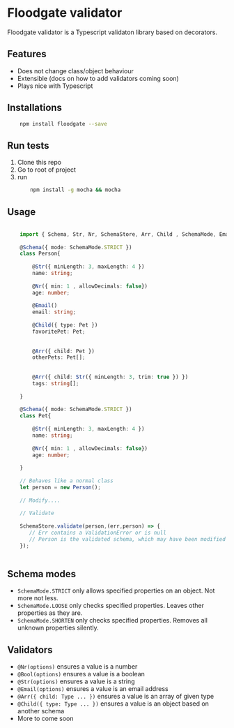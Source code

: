 # Floodgate validator

Floodgate validator is a Typescript validaton library based on decorators.

## Features
* Does not change class/object behaviour
* Extensible (docs on how to add validators coming soon)
* Plays nice with Typescript 

## Installations


```bash
    npm install floodgate --save
```

## Run tests

1. Clone this repo
2. Go to root of project
3. run
    ```bash
        npm install -g mocha && mocha
    ``` 

## Usage 

```typescript
    
    import { Schema, Str, Nr, SchemaStore, Arr, Child , SchemaMode, Email, Child } from "floodgate";
    
    @Schema({ mode: SchemaMode.STRICT })
    class Person{
        
        @Str({ minLength: 3, maxLength: 4 })
        name: string;
        
        @Nr({ min: 1 , allowDecimals: false})
        age: number;
        
        @Email()
        email: string;
        
        @Child({ type: Pet })
        favoritePet: Pet;
        
        
        @Arr({ child: Pet })
        otherPets: Pet[];
        
        
        @Arr({ child: Str({ minLength: 3, trim: true }) })
        tags: string[];
        
    }
    
    @Schema({ mode: SchemaMode.STRICT })
    class Pet{
        
        @Str({ minLength: 3, maxLength: 4 })
        name: string;
        
        @Nr({ min: 1 , allowDecimals: false})
        age: number;
        
    }
    
    // Behaves like a normal class
    let person = new Person();
    
    // Modify....
    
    // Validate
    
    SchemaStore.validate(person,(err,person) => {
       // Err contains a ValidationError or is null
       // Person is the validated schema, which may have been modified depending on your configuration
    });
    
``` 

## Schema modes
* `SchemaMode.STRICT` only allows specified properties on an object. Not more not less.
* `SchemaMode.LOOSE` only checks specified properties. Leaves other properties as they are.
* `SchemaMode.SHORTEN` only checks specified properties. Removes all unknown properties silently.




## Validators

* `@Nr(options)` ensures a value is a number 
* `@Bool(options)` ensures a value is a boolean 
* `@Str(options)` ensures a value is a string 
* `@Email(options)` ensures a value is an email address 
* `@Arr({ child: Type ... })` ensures a value is an array of given type 
* `@Child({ type: Type ... })` ensures a value is an object based on another schema
* More to come soon
